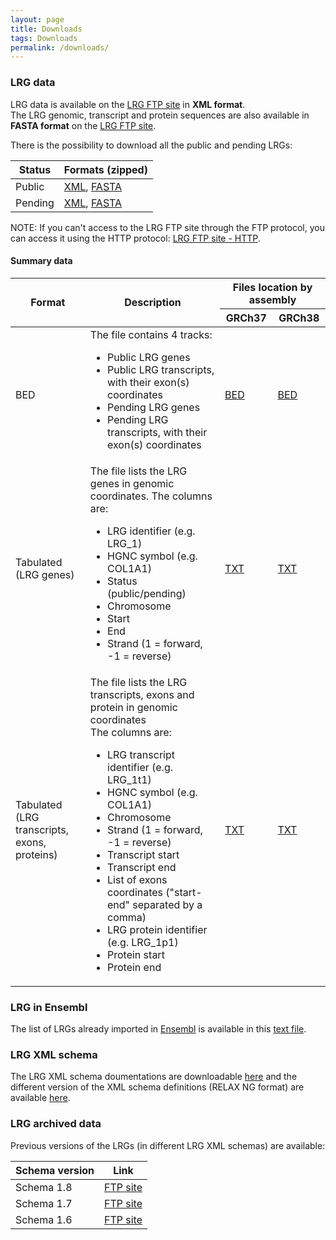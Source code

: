 ```yaml
---
layout: page
title: Downloads
tags: Downloads
permalink: /downloads/
---
```


### LRG data

LRG data is available on the [LRG FTP site](ftp://ftp.ebi.ac.uk/pub/databases/lrgex/) in **XML format**.  
The LRG genomic, transcript and protein sequences are also available in **FASTA format** on the [LRG FTP site](ftp://ftp.ebi.ac.uk/pub/databases/lrgex/fasta).

There is the possibility to download all the public and pending LRGs:

<div class="row">
  <div class="col-lg-4 col-lg-offset-4 col-md-4 col-md-offset-4 col-sm-4 col-sm-offset-4 col-xs-4 col-xs-offset-4">
    <table class="table table-hover">
      <thead>
        <tr class="sorttable_header">
          <th>Status</th>
          <th>Formats (zipped)</th>
        </tr>
      </thead>
      <tbody>
        <tr>
          <td class="left-col">Public</td>
          <td>
            <a href="ftp://ftp.ebi.ac.uk/pub/databases/lrgex/LRG_public_xml_files.zip">XML</a>, 
            <a href="ftp://ftp.ebi.ac.uk/pub/databases/lrgex/fasta/LRG_public_fasta_files.zip">FASTA</a>
          </td>  
        </tr>
        <tr>
          <td class="left-col">Pending</td>
          <td>
            <a href="ftp://ftp.ebi.ac.uk/pub/databases/lrgex/LRG_pending_xml_files.zip">XML</a>, 
            <a href="ftp://ftp.ebi.ac.uk/pub/databases/lrgex/fasta/LRG_pending_fasta_files.zip">FASTA</a>
          </td>  
        </tr>
      </tbody>
    </table>
  </div>
</div>

<span class="warning">NOTE:</span> If you can't access to the LRG FTP site through the FTP protocol, you can access it using the HTTP protocol: [LRG FTP site - HTTP](http://ftp.ebi.ac.uk/pub/databases/lrgex/).


#### Summary data

<div class="row">
  <div class="col-lg-10 col-lg-offset-1 col-md-10 col-md-offset-1 col-sm-10 col-sm-offset-1 col-xs-10 col-xs-offset-1">
    <table class="table table-hover">
      <thead>
        <tr class="sorttable_header">
          <th rowspan="2">Format</th>
          <th rowspan="2">Description</th>
          <th colspan="2">Files location by assembly</th>
        </tr>
        <tr class="sorttable_header">
          <th>GRCh37</th>
          <th>GRCh38</th>
        </tr>
      </thead>
      <tbody>
        <tr>
          <td class="left-col">BED</td>
          <td>
            The file contains 4 tracks:
            <ul>
              <li>Public LRG genes</li>
              <li>Public LRG transcripts, with their exon(s) coordinates</li>
              <li>Pending LRG genes</li>
              <li>Pending LRG transcripts, with their exon(s) coordinates</li>
            </ul>
          </td>
          <td>
            <a href="ftp://ftp.ebi.ac.uk/pub/databases/lrgex/LRG_GRCh37.bed" target="_blank">BED</a>
          </td>
          <td>
            <a href="ftp://ftp.ebi.ac.uk/pub/databases/lrgex/LRG_GRCh38.bed" target="_blank">BED</a>
          </td>
        </tr>
        <tr>
          <td class="left-col">Tabulated<br /><span style="font-weight:normal">(LRG genes)</span></td>
          <td>
            The file lists the LRG genes in genomic coordinates. The columns are:
            <ul>
              <li>LRG identifier (e.g. LRG_1)</li>
              <li>HGNC symbol (e.g. COL1A1)</li>
              <li>Status (public/pending)</li>
              <li>Chromosome</li>
              <li>Start</li>
              <li>End</li>
              <li>Strand (1 = forward, -1 = reverse)</li>
            </ul>
          </td>
          <td>
            <a href="ftp://ftp.ebi.ac.uk/pub/databases/lrgex/list_LRGs_GRCh37.txt" target="_blank">TXT</a>
          </td>
          <td>
            <a href="ftp://ftp.ebi.ac.uk/pub/databases/lrgex/list_LRGs_GRCh38.txt" target="_blank">TXT</a>
          </td>
        </tr>
        <tr>
          <td class="left-col">Tabulated<br /><span style="font-weight:normal">(LRG transcripts, exons, proteins)</span></td>
          <td>
            The file lists the LRG transcripts, exons and protein in genomic coordinates<br />
            The columns are:
            <ul>
             <li>LRG transcript identifier (e.g. LRG_1t1)</li>
             <li>HGNC symbol (e.g. COL1A1)</li>
             <li >Chromosome</li>
             <li>Strand (1 = forward, -1 = reverse)</li>
             <li>Transcript start</li>
             <li>Transcript end</li>
             <li>List of exons coordinates ("start-end" separated by a comma)</li>
             <li>LRG protein identifier (e.g. LRG_1p1)</li>
             <li>Protein start</li>
             <li>Protein end</li>
            </ul>
          </td>
          <td>
            <a href="ftp://ftp.ebi.ac.uk/pub/databases/lrgex/list_LRGs_transcripts_GRCh37.txt" target="_blank">TXT</a>
          </td>
          <td>
            <a href="ftp://ftp.ebi.ac.uk/pub/databases/lrgex/list_LRGs_transcripts_GRCh38.txt" target="_blank">TXT</a>
          </td>
        </tr>
      </tbody>
    </table>
  </div>
</div>


### LRG in Ensembl
  
The list of LRGs already imported in [Ensembl](http://www.ensembl.org) is available in this [text file](ftp://ftp.ebi.ac.uk/pub/databases/lrgex/lrgs_in_ensembl.txt).


### LRG XML schema

The LRG XML schema doumentations are downloadable [here](ftp://ftp.ebi.ac.uk/pub/databases/lrgex/docs) and the different version of the XML schema definitions (RELAX NG format) are available [here](ftp://ftp.ebi.ac.uk/pub/databases/lrgex/docs/schemas).

  
### LRG archived data

Previous versions of the LRGs (in different LRG XML schemas) are available:

<div class="row">
  <div class="col-lg-4 col-lg-offset-4 col-md-4 col-md-offset-4 col-sm-4 col-sm-offset-4 col-xs-4 col-xs-offset-4">
    <table class="table table-hover">
      <thead>
        <tr class="sorttable_header">
          <th>Schema version</th>
          <th>Link</th>
        </tr>
      </thead>
      <tbody>
        <tr>
          <td class="left-col">Schema 1.8</td>
          <td>
            <a href="ftp://ftp.ebi.ac.uk/pub/databases/lrgex/SCHEMA_1_8_ARCHIVE/" target="_blank">FTP site</a>
          </td>  
        </tr>
        <tr>
          <td class="left-col">Schema 1.7</td>
          <td>
            <a href="ftp://ftp.ebi.ac.uk/pub/databases/lrgex/SCHEMA_1_7_ARCHIVE/" target="_blank">FTP site</a>
          </td>  
        </tr>
        <tr>
          <td class="left-col">Schema 1.6</td>
          <td>
            <a href="ftp://ftp.ebi.ac.uk/pub/databases/lrgex/SCHEMA_1_6_ARCHIVE/" target="_blank">FTP site</a>
          </td>  
        </tr>
      </tbody>
    </table>
  </div>
</div>


